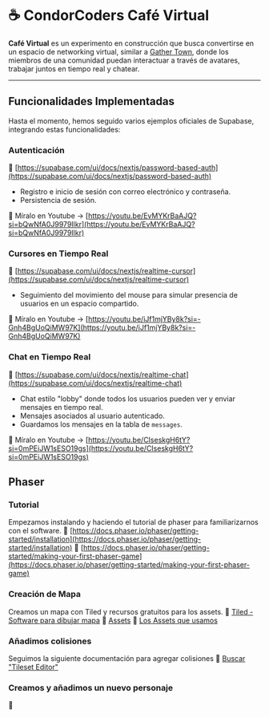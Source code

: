 # ☕ CondorCoders Café Virtual

**Café Virtual** es un experimento en construcción que busca convertirse en un espacio de networking virtual, similar a [Gather Town](https://www.gather.town/), donde los miembros de una comunidad puedan interactuar a través de avatares, trabajar juntos en tiempo real y chatear.

---

## Funcionalidades Implementadas

Hasta el momento, hemos seguido varios ejemplos oficiales de Supabase, integrando estas funcionalidades:

### Autenticación

🔗 [https://supabase.com/ui/docs/nextjs/password-based-auth](https://supabase.com/ui/docs/nextjs/password-based-auth)

- Registro e inicio de sesión con correo electrónico y contraseña.
- Persistencia de sesión.

🎥 Míralo en Youtube -> [https://youtu.be/EvMYKrBaAJQ?si=bQwNfA0J9979Ilkr](https://youtu.be/EvMYKrBaAJQ?si=bQwNfA0J9979Ilkr)

### Cursores en Tiempo Real

🔗 [https://supabase.com/ui/docs/nextjs/realtime-cursor](https://supabase.com/ui/docs/nextjs/realtime-cursor)

- Seguimiento del movimiento del mouse para simular presencia de usuarios en un espacio compartido.

🎥 Míralo en Youtube -> [https://youtu.be/iJf1mjYBy8k?si=-Gnh4BgUoQiMW97K](https://youtu.be/iJf1mjYBy8k?si=-Gnh4BgUoQiMW97K)

### Chat en Tiempo Real

🔗 [https://supabase.com/ui/docs/nextjs/realtime-chat](https://supabase.com/ui/docs/nextjs/realtime-chat)

- Chat estilo "lobby" donde todos los usuarios pueden ver y enviar mensajes en tiempo real.
- Mensajes asociados al usuario autenticado.
- Guardamos los mensajes en la tabla de `messages`.

🎥 Míralo en Youtube -> [https://youtu.be/CIseskgH6tY?si=0mPEiJW1sESO19gs](https://youtu.be/CIseskgH6tY?si=0mPEiJW1sESO19gs)

## Phaser

### Tutorial

Empezamos instalando y haciendo el tutorial de phaser para familiarizarnos con el software.
🔗 [https://docs.phaser.io/phaser/getting-started/installation](https://docs.phaser.io/phaser/getting-started/installation)
🔗 [https://docs.phaser.io/phaser/getting-started/making-your-first-phaser-game](https://docs.phaser.io/phaser/getting-started/making-your-first-phaser-game)

### Creación de Mapa

Creamos un mapa con Tiled y recursos gratuitos para los assets.
🔗 [Tiled - Software para dibujar mapa](https://www.mapeditor.org/)
🔗 [Assets](https://itch.io/game-assets/tag-top-down)
🔗 [Los Assets que usamos](https://gif-superretroworld.itch.io/interior-pack)

### Añadimos colisiones

Seguimos la siguiente documentación para agregar colisiones
🔗 [Buscar "Tileset Editor"](https://medium.com/@michaelwesthadley/modular-game-worlds-in-phaser-3-tilemaps-1-958fc7e6bbd6)

### Creamos y añadimos un nuevo personaje

🔗 []()

